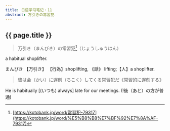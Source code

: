 ```yaml
---
title: 日语学习笔记・11
abstract: 万引きの常習犯
---
```


## {{ page.title }}

> 万引き（まんびき）の常習犯[^jyoushuuhann]（じょうしゅうはん）

[^jyoushuuhann]: [https://kotobank.jp/word/常習犯-79317](https://kotobank.jp/word/%E5%B8%B8%E7%BF%92%E7%8A%AF-79317)

a habitual shoplifter.

まんびき 【万引き】
【行為】shoplifting, ｟話｠ lifting;【人】a shoplifter.

> 彼は会（かい）に遅刻（ちこく）してくる常習犯だ｟常習的に遅刻する｠

He is habitually [(いつも) always] late for our meetings. (!後（あと）の方が普通)



